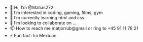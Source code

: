 - 👋 Hi, I’m @Matias272
- 👀 I’m interested in coding, gaming, films, gym
- 🌱 I’m currently learning html and css
- 💞️ I’m looking to collaborate on ...
- 📫 How to reach me matjorrub@gmail or ring to +45 91 11 78 21
- ⚡ Fun fact: Im Mexican

<!---
Matias272/Matias272 is a ✨ special ✨ repository because its `README.md` (this file) appears on your GitHub profile.
You can click the Preview link to take a look at your changes.
--->
